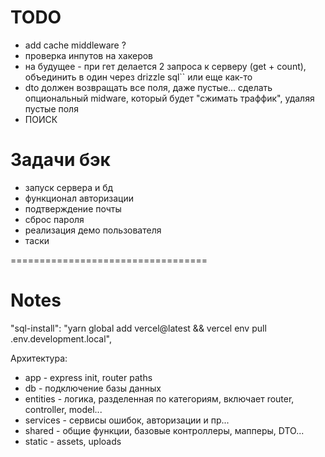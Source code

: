 # TODO
- add cache middleware ?
- проверка инпутов на хакеров
- на будущее - при гет делается 2 запроса к серверу (get + count), объединить в один через drizzle sql`` или еще как-то
- dto должен возвращать все поля, даже пустые... сделать опциональный midware, который будет "сжимать траффик", удаляя пустые поля
- ПОИСК

# Задачи бэк

- запуск сервера и бд
- функционал авторизации
- подтверждение почты
- сброс пароля
- реализация демо пользователя
- таски

==================================

# Notes
"sql-install": "yarn global add vercel@latest && vercel env pull .env.development.local",


Архитектура:

- app - express init, router paths
- db - подключение базы данных
- entities - логика, разделенная по категориям, включает router, controller, model...
- services - сервисы ошибок, авторизации и пр...
- shared - общие функции, базовые контроллеры, мапперы, DTO...
- static - assets, uploads
